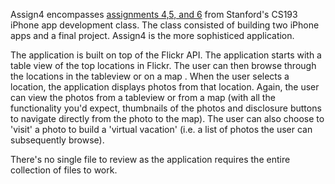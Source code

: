 Assign4 encompasses [assignments 4,5, and 6](http://www.stanford.edu/class/cs193p/cgi-bin/drupal/downloads-2011-fall) from Stanford's CS193 iPhone app development class. The class consisted of building two iPhone apps and a final project. Assign4 is the more sophisticed application.

The application is built on top of the Flickr API. The application starts with a table view of the top locations in Flickr. The user can then browse through the locations in the tableview or on a map . When the user selects a location, the application displays photos from that location. Again, the user can view the photos from a tableview or from a map (with all the functionality you'd expect, thumbnails of the photos and disclosure buttons to navigate directly from the photo to the map). The user can also choose to 'visit' a photo to build a 'virtual vacation' (i.e. a list of photos the user can subsequently browse).

There's no single file to review as the application requires the entire collection of files to work.